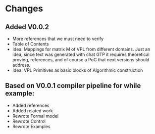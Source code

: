 # Changes

## Added V0.0.2
- More references that we must need to verify
- Table of Contents
- Idea: Mappings for matrix M of VPL from different domains. Just an idea, since text was generated with chat GTP it requires theoretical proving, references, and of course a PoC that next versions should address.
- Idea: VPL Primitives as basic blocks of Algorithmic construction
  
## Based on V0.0.1 compiler pipeline for while example:

- Added references
- Added related work
- Rewrote Formal model
- Rewrote Control
- Rewrote Examples
  
